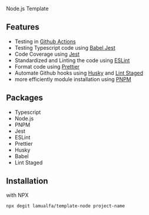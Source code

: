 Node.js Template

## Features

- Testing in [Github Actions](https://github.com/features/actions)
- Testing Typescript code using [Babel Jest](https://www.npmjs.com/package/babel-jest)
- Code Coverage using [Jest](https://jestjs.io/)
- Standardized and Linting the code using [ESLint](https://eslint.org/)
- Format code using [Prettier](https://prettier.io/)
- Automate Github hooks using [Husky](https://github.com/typicode/husky) and [Lint Staged](https://github.com/okonet/lint-staged)
- more efficiently module installation using [PNPM](https://pnpm.io/)

## Packages

- Typescript
- Node.js
- PNPM
- Jest
- ESLint
- Prettier
- Husky
- Babel
- Lint Staged

## Installation

with NPX

```
npx degit lamualfa/template-node project-name
```